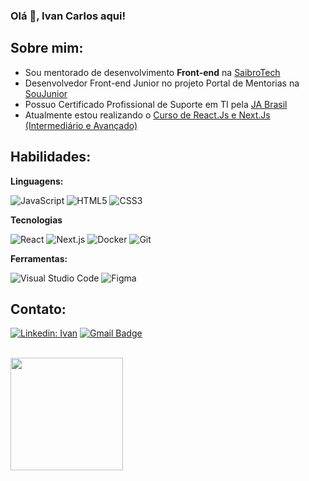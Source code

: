 ### Olá 👋, Ivan Carlos aqui!

## **Sobre mim:**

- Sou mentorado de desenvolvimento **Front-end** na <a href="https://www.saibro.tech/">SaibroTech</a>
- Desenvolvedor Front-end Junior no projeto Portal de Mentorias na <a href="https://www.soujunior.tech">SouJunior</a> 
- Possuo Certificado Profissional de Suporte em TI pela <a href="https://jabrasil.org.br/mundodepossibilidades">JA Brasil</a>
- Atualmente estou realizando o <a href="https://www.udemy.com/course/curso-de-reactjs-nextjs-completo-do-basico-ao-avancado/">Curso de React.Js e Next.Js (Intermediário e Avançado)</a>

## **Habilidades:**
**Linguagens:**

  ![JavaScript](https://img.shields.io/badge/-JavaScript-333333?style=flat&logo=javascript&logoColor=F7DF1E)
  ![HTML5](https://img.shields.io/badge/-HTML5-333333?style=flat&logo=HTML5&logoColor=E34F26)
  ![CSS3](https://img.shields.io/badge/-CSS3-333333?style=flat&logo=CSS3&logoColor=1572B6)
  
**Tecnologias**

  ![React](https://img.shields.io/badge/-React-333333?style=flat&logo=react&logoColor=61DAFB)
  ![Next.js](https://img.shields.io/badge/-Next.js-333333?style=flat&logo=next.js&logoColor=000000)
  ![Docker](https://img.shields.io/badge/-Docker-333333?style=flat&logo=docker&logoColor=2496ED)
  ![Git](https://img.shields.io/badge/-Git-333333?style=flat&logo=git&logoColor=F05032)
  
**Ferramentas:**

  ![Visual Studio Code](https://img.shields.io/badge/-Visual%20Studio%20Code-333333?style=flat&logo=visual-studio-code&logoColor=007ACC)
  ![Figma](https://img.shields.io/badge/-Figma-333333?style=flat&logo=figma&logoColor=F24E1E)
  
## **Contato:**

[![Linkedin: Ivan](https://img.shields.io/badge/-LinkedIn-0A66C2?style=flat&logo=Linkedin&logoColor=white&link=https://www.linkedin.com/in/ivan-carlos-duarte-junior/)](https://www.linkedin.com/in/ivan-carlos-duarte-junior/)
[![Gmail Badge](https://img.shields.io/badge/-ivancarlosduartejunior@gmail.com-EA4335?style=flat&logo=Gmail&logoColor=white&link=mailto:ivancarlosduartejunior@gmail.com)](mailto:ivancarlosduartejunior@gmail.com)

<br/>

<a href="https://github.com/ivancarlosjr">
  <img height="180em" src="https://github-readme-stats.vercel.app/api?username=ivancarlosjr&theme=gruvbox&show_icons=true" />
</a>
